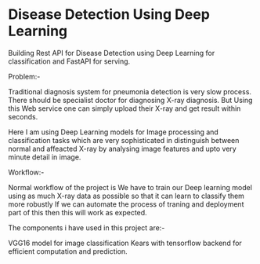 Disease Detection Using Deep Learning
 ==============================

Building Rest API for Disease Detection using Deep Learning for classification and FastAPI for serving.

Problem:-

Traditional diagnosis system for pneumonia detection is very slow process. There should be specialist doctor for diagnosing X-ray diagnosis.
But Using this Web service one can simply upload their X-ray and get result within seconds.

Here I am using Deep Learning models for Image processing and classification tasks which are very sophisticated in distinguish between normal and affeacted X-ray by analysing image features and upto very minute detail in image.

Workflow:-

Normal workflow of the project is We have to train our Deep learning model using as much X-ray data as possible so that it can learn to classify them more robustly
If we can automate the process of traning and deployment part of this then this will work as expected.

The components i have used in this project are:-

VGG16 model for image classification
Kears with tensorflow backend for efficient computation and prediction.


